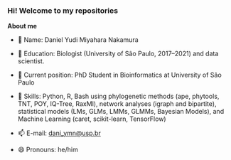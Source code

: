 ### Hi! Welcome to my repositories

**About me** 

- 🐸 Name: Daniel Yudi Miyahara Nakamura

- 🐻 Education: Biologist (University of São Paulo, 2017–2021) and data scientist.

- 🐢 Current position: PhD Student in Bioinformatics at University of São Paulo
 
- 🌱 Skills: Python, R, Bash using phylogenetic methods (ape, phytools, TNT, POY, IQ-Tree, RaxMl), network analyses (igraph and bipartite), statistical models (LMs, GLMs, LMMs, GLMMs, Bayesian Models), and Machine Learning (caret, scikit-learn, TensorFlow)

- 📫 E-mail: dani_ymn@usp.br

- 😄 Pronouns: he/him
